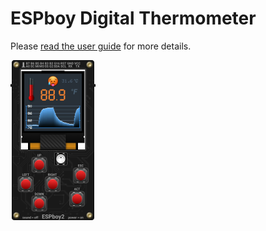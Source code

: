 # ESPboy Digital Thermometer

Please [read the user guide][doc] for more details.

<img src="assets/espboy-thermometer-272x512.png" width="136" height="256" alt="ESPboy Digital Thermometer">

[doc]: https://m1cr0lab-espboy.github.io/Thermometer